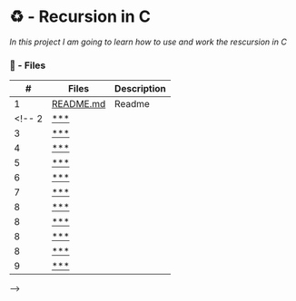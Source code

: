# ♻ - Recursion in C 

_In this project I am going to learn how to use and work the rescursion in C_

### :memo: - Files 

#|Files| Description
---|---|---
1|[README.md](./README.md)| Readme
<!-- 2|[***](***)
3|[***](***)
4|[***](***)
5|[***](***)
6|[***](***)
7|[***](***)
8|[***](***)
8|[***](***)
8|[***](***)
8|[***](***)
9|[***](***)
 -->
